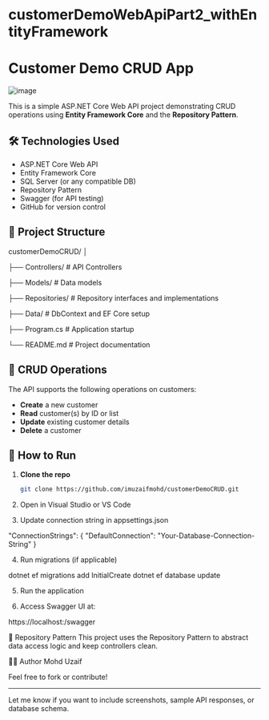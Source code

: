 # customerDemoWebApiPart2_withEntityFramework

# Customer Demo CRUD App

![image](https://github.com/user-attachments/assets/030c68ea-37dc-459a-9d20-1f4d14cb6174)

This is a simple ASP.NET Core Web API project demonstrating CRUD operations using **Entity Framework Core** and the **Repository Pattern**.

## 🛠️ Technologies Used

- ASP.NET Core Web API
- Entity Framework Core
- SQL Server (or any compatible DB)
- Repository Pattern
- Swagger (for API testing)
- GitHub for version control

## 📂 Project Structure
customerDemoCRUD/
│

├── Controllers/ # API Controllers

├── Models/ # Data models

├── Repositories/ # Repository interfaces and implementations

├── Data/ # DbContext and EF Core setup

├── Program.cs # Application startup

└── README.md # Project documentation


## 🔁 CRUD Operations

The API supports the following operations on customers:

- **Create** a new customer  
- **Read** customer(s) by ID or list  
- **Update** existing customer details  
- **Delete** a customer

## 🔧 How to Run

1. **Clone the repo**  
   ```bash
   git clone https://github.com/imuzaifmohd/customerDemoCRUD.git

2. Open in Visual Studio or VS Code

3. Update connection string in appsettings.json

"ConnectionStrings": {
  "DefaultConnection": "Your-Database-Connection-String"
}

4. Run migrations (if applicable)

dotnet ef migrations add InitialCreate
dotnet ef database update

5. Run the application

6. Access Swagger UI at:

https://localhost:<port>/swagger

🧱 Repository Pattern
This project uses the Repository Pattern to abstract data access logic and keep controllers clean.

🙋‍♂️ Author
Mohd Uzaif


Feel free to fork or contribute!

---

Let me know if you want to include screenshots, sample API responses, or database schema.


